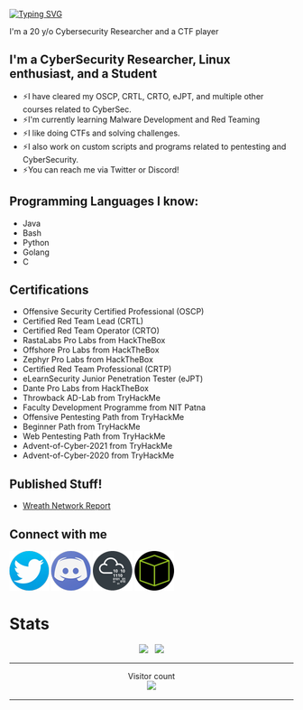 [![Typing SVG](https://readme-typing-svg.herokuapp.com?color=13D3CB&size=22&vCenter=true&multiline=true&width=397&height=49&lines=Hey+there+%F0%9F%91%8B!+I'm+Cipher007)](https://git.io/typing-svg)

I'm a 20 y/o Cybersecurity Researcher and a CTF player

## I'm a CyberSecurity Researcher, Linux enthusiast, and a Student

* ⚡I have cleared my OSCP, CRTL, CRTO, eJPT, and multiple other courses related to CyberSec.
* ⚡I'm currently learning Malware Development and Red Teaming
* ⚡I like doing CTFs and solving challenges.
* ⚡I also work on custom scripts and programs related to pentesting and CyberSecurity.
* ⚡You can reach me via Twitter or Discord!

## Programming Languages I know:

* Java
* Bash
* Python
* Golang
* C

## Certifications 

* Offensive Security Certified Professional (OSCP)
* Certified Red Team Lead (CRTL)
* Certified Red Team Operator (CRTO)
* RastaLabs Pro Labs from HackTheBox
* Offshore Pro Labs from HackTheBox
* Zephyr Pro Labs from HackTheBox
* Certified Red Team Professional (CRTP)
* eLearnSecurity Junior Penetration Tester (eJPT)
* Dante Pro Labs  from HackTheBox
* Throwback AD-Lab from TryHackMe
* Faculty Development Programme from NIT Patna
* Offensive Pentesting Path from TryHackMe
* Beginner Path from TryHackMe
* Web Pentesting Path from TryHackMe
* Advent-of-Cyber-2021 from TryHackMe
* Advent-of-Cyber-2020 from TryHackMe

## Published Stuff!

* [Wreath Network Report](https://drive.google.com/file/d/17_V8oOHD1WEFaSlDdO0M6rbQHQ0T84n7/view)

## Connect with me

[![Twitter](assets/twitter-logo.png)][Twitter]
[![Discord](assets/discord-logo.png)][Discord]
[![TryHackMe](assets/thm-logo.png)][TryHackMe]
[![HackTheBox](assets/htb-logo.png)][HackTheBox]  


# Stats 

<p align="center">
  <img src="https://github-readme-stats.vercel.app/api?username=cipher7&show_icons=true&theme=algolia" /> &nbsp;
  <img src="https://github-readme-streak-stats.herokuapp.com/?user=cipher7&theme=algolia&show_icons=true" />
<p>
  
---

<p align="center"> 
  Visitor count<br>
  <img src="https://profile-counter.glitch.me/Cipher7/count.svg" />
</p>

---
[Twitter]: https://twitter.com/xCipher007
[Discord]: https://discordapp.com/users/706779776349765722
[TryHackMe]: https://tryhackme.com/p/Cipher007
[HackTheBox]: https://app.hackthebox.eu/profile/306748
